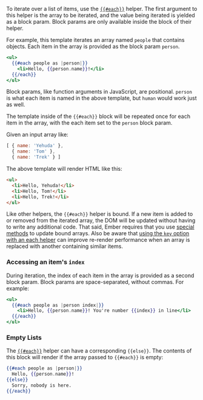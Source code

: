 To iterate over a list of items, use the [`{{#each}}`](http://emberjs.com/api/classes/Ember.Templates.helpers.html#method_each) helper. The first argument to this helper is the array to be iterated, and the value being iterated is yielded as a block param. Block params are only available inside the block of their helper.

For example, this template iterates an array named `people` that contains objects. Each item in the array is provided as the block param `person`.

```handlebars
<ul>
  {{#each people as |person|}}
    <li>Hello, {{person.name}}!</li>
  {{/each}}
</ul>
```

Block params, like function arguments in JavaScript, are positional. `person` is what each item is named in the above template, but `human` would work just as well.

The template inside of the `{{#each}}` block will be repeated once for each item in the array, with the each item set to the `person` block param.

Given an input array like:

```js
[ { name: 'Yehuda' },
  { name: 'Tom' },
  { name: 'Trek' } ]
```

The above template will render HTML like this:

```html
<ul>
  <li>Hello, Yehuda!</li>
  <li>Hello, Tom!</li>
  <li>Hello, Trek!</li>
</ul>
```

Like other helpers, the `{{#each}}` helper is bound. If a new item is added to or removed from the iterated array, the DOM will be updated without having to write any additional code. That said, Ember requires that you use [special methods](../../object-model/enumerables/#toc_use-of-observable-methods-and-properties) to update bound arrays. Also be aware that [using the `key` option with an each helper](http://emberjs.com/api/classes/Ember.Templates.helpers.html#toc_specifying-keys) can improve re-render performance when an array is replaced with another containing similar items.

### Accessing an item's `index`

During iteration, the index of each item in the array is provided as a second block param. Block params are space-separated, without commas. For example:

```handlebars
<ul>
  {{#each people as |person index|}}
    <li>Hello, {{person.name}}! You're number {{index}} in line</li>
  {{/each}}
</ul>
```

### Empty Lists

The [`{{#each}}`](http://emberjs.com/api/classes/Ember.Templates.helpers.html#method_each) helper can have a corresponding `{{else}}`. The contents of this block will render if the array passed to `{{#each}}` is empty:

```handlebars
{{#each people as |person|}}
  Hello, {{person.name}}!
{{else}}
  Sorry, nobody is here.
{{/each}}
```